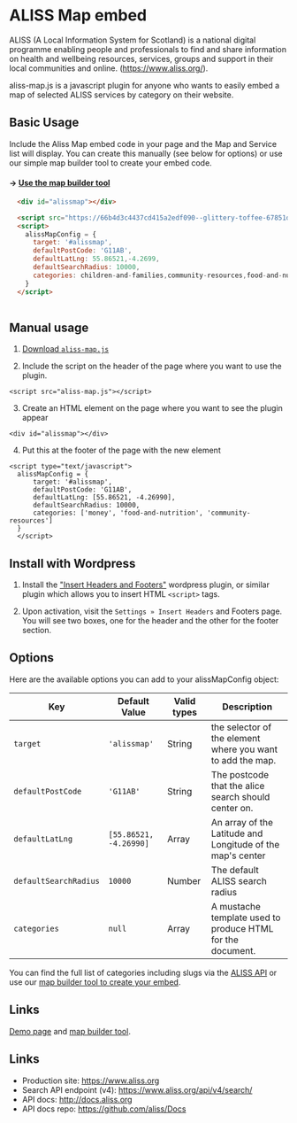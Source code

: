 # ALISS Map embed

ALISS (A Local Information System for Scotland) is a national digital programme enabling people and professionals to find and share information on health and wellbeing resources, services, groups and support in their local communities and online. (https://www.aliss.org/).

aliss-map.js is a javascript plugin for anyone who wants to easily embed a map of selected ALISS services by category on their website. 

## Basic Usage
Include the Aliss Map embed code in your page and the Map and Service list will display. You can create this manually (see below for options) or use our simple map builder tool to create your embed code.

#### &rarr; [Use the map builder tool](https://66b4d3c4437cd415a2edf090--glittery-toffee-67851d.netlify.app/dist/index.html)

```html
  <div id="alissmap"></div>

  <script src="https://66b4d3c4437cd415a2edf090--glittery-toffee-67851d.netlify.app/demo/aliss-map.js" type="text/javascript" defer></script>
  <script>  
    alissMapConfig = {
      target: '#alissmap',
      defaultPostCode: 'G11AB',
      defaultLatLng: 55.86521,-4.2699,
      defaultSearchRadius: 10000,
      categories: children-and-families,community-resources,food-and-nutrition
    }
  </script>
  
```

## Manual usage

1. <a href="https://github.com/stuh/aliss-map/blob/master/demo/aliss-map.js" download>Download `aliss-map.js`</a>

2. Include the script on the header of the page where you want to use the plugin.

```
<script src="aliss-map.js"></script>
```

3. Create an HTML element on the page where you want to see the plugin appear

```
<div id="alissmap"></div>
```

4. Put this at the footer of the page with the new element

```
<script type="text/javascript">
  alissMapConfig = {
      target: '#alissmap',
      defaultPostCode: 'G11AB',
      defaultLatLng: [55.86521, -4.26990],
      defaultSearchRadius: 10000,
      categories: ['money', 'food-and-nutrition', 'community-resources']
  }
  </script>
```


## Install with Wordpress

1. Install the ["Insert Headers and Footers"](https://wordpress.org/plugins/insert-headers-and-footers/) wordpress plugin, or similar plugin which allows you to insert HTML `<script>` tags.

2. Upon activation, visit the `Settings » Insert Headers` and Footers page. You will see two boxes, one for the header and the other for the footer section.


## Options

Here are the available options you can add to your alissMapConfig object:

| Key  | Default Value  | Valid types | Description  |
|---|---|---|---|
| `target` | `'alissmap'` | String | the selector of the element where you want to add the map. |
| `defaultPostCode` | `'G11AB'` | String | The postcode that the alice search should center on. |
| `defaultLatLng` | `[55.86521, -4.26990]` | Array | An array of the Latitude and Longitude of the map's center |
| `defaultSearchRadius` | `10000` | Number | The default ALISS search radius |
| `categories` | `null` | Array | A mustache template used to produce HTML for the document. |

You can find the full list of categories including slugs via the [ALISS API](https://www.aliss.org/api/v4/categories/) or use our [map builder tool to create your embed](https://66b4d3c4437cd415a2edf090--glittery-toffee-67851d.netlify.app/dist/index.html).


## Links

[Demo page](https://66b4d3c4437cd415a2edf090--glittery-toffee-67851d.netlify.app/demo/) and [map builder tool](https://66b4d3c4437cd415a2edf090--glittery-toffee-67851d.netlify.app/dist/index.html).


## Links

- Production site: https://www.aliss.org
- Search API endpoint (v4): https://www.aliss.org/api/v4/search/
- API docs: http://docs.aliss.org
- API docs repo: https://github.com/aliss/Docs
